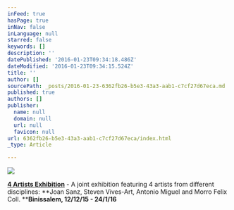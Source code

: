 ```yaml
---
inFeed: true
hasPage: true
inNav: false
inLanguage: null
starred: false
keywords: []
description: ''
datePublished: '2016-01-23T09:34:18.486Z'
dateModified: '2016-01-23T09:34:15.524Z'
title: ''
author: []
sourcePath: _posts/2016-01-23-6362fb26-b5e3-43a3-aab1-c7cf27d67eca.md
published: true
authors: []
publisher:
  name: null
  domain: null
  url: null
  favicon: null
url: 6362fb26-b5e3-43a3-aab1-c7cf27d67eca/index.html
_type: Article

---
```

![](https://the-grid-user-content.s3-us-west-2.amazonaws.com/3418b429-4369-4cd8-bf85-abbaaea3362e.jpg)

**[4 Artists Exhibition][0]** - A joint exhibition featuring 4 artists from different disciplines: **Joan Sanz, Steven Vives-Art, Antonio Miguel and Morro Felix Coll.  ****Binissalem, 12/12/15 - 24/1/16**

[0]: http://www.keeptakinthemed.com/4-artists-exhibition.html